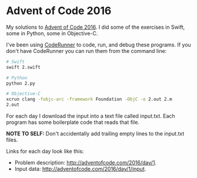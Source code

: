 # Advent of Code 2016

My solutions to [Advent of Code 2016](http://adventofcode.com/2016).  I did some of the exercises in Swift, some in Python, some in Objective-C.

I've been using [CodeRunner](https://coderunnerapp.com/) to code, run, and debug these programs.  If you don't have CodeRunner you can run them from the command line:

```bash
# Swift
swift 2.swift
```

```bash
# Python
python 2.py
```

```bash
# Objective-C
xcrun clang -fobjc-arc -framework Foundation -ObjC -o 2.out 2.m
2.out
```

For each day I download the input into a text file called input.txt.  Each program has some boilerplate code that reads that file.

**NOTE TO SELF:** Don't accidentally add trailing empty lines to the input.txt files.

Links for each day look like this:

- Problem description: <http://adventofcode.com/2016/day/1>.
- Input data: <http://adventofcode.com/2016/day/1/input>.

